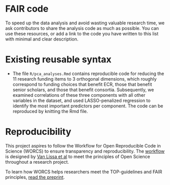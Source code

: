 # FAIR code  

To speed up the data analysis and avoid wasting valuable research time, we ask contributors to share the analysis code as much as possible. You can use these resources, or add a link to the code you have written to this list with minimal and clear description.

# Existing reusable syntax

* The file `R/pca_analyses.Rmd` contains reproducible code for reducing the 11 research funding items to 3 orthogonal dimensions, which roughly correspond to funding choices that benefit ECR, those that benefit senior scholars, and those that benefit consortia. Subsequently, we examined correlations of these three components with all other variables in the dataset, and used LASSO-penalized regression to identify the most important predictors per component. The code can be reproduced by knitting the Rmd file.



# Reproducibility

This project aspires to follow the Workflow for Open Reproducible Code in Science (WORCS) to
ensure transparency and reproducibility. The [workflow](https://psyarxiv.com/k4wde/) is designed by 
[Van Lissa et al](10.31234/osf.io/k4wde)  to meet the principles of Open Science throughout a research project. 

To learn how WORCS helps researchers meet the TOP-guidelines and FAIR principles,
[read the preprint](https://osf.io/zcvbs/).
